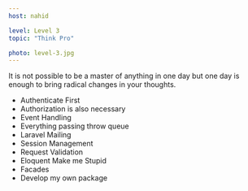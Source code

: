 ```yaml
---
host: nahid

level: Level 3
topic: "Think Pro"

photo: level-3.jpg
---
```


It is not possible to be a master of anything in one day but one day is enough to bring radical changes in your thoughts.

* Authenticate First
* Authorization is also necessary
* Event Handling
* Everything passing throw queue
* Laravel Mailing
* Session Management
* Request Validation
* Eloquent Make me Stupid
* Facades
* Develop my own package
